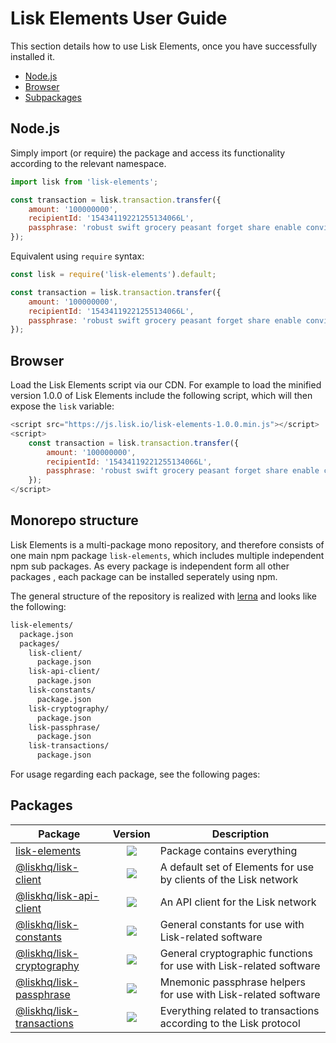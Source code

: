# Lisk Elements User Guide

This section details how to use Lisk Elements, once you have successfully installed it.

- [Node.js](user-guide#nodejs)
- [Browser](user-guide#browser)
- [Subpackages](user-guide#sub-packages)

## Node.js

Simply import (or require) the package and access its functionality according to the relevant namespace.

```js
import lisk from 'lisk-elements';

const transaction = lisk.transaction.transfer({
    amount: '100000000',
    recipientId: '15434119221255134066L',
    passphrase: 'robust swift grocery peasant forget share enable convince deputy road keep cheap',
});
```

Equivalent using `require` syntax:

```js
const lisk = require('lisk-elements').default;

const transaction = lisk.transaction.transfer({
    amount: '100000000',
    recipientId: '15434119221255134066L',
    passphrase: 'robust swift grocery peasant forget share enable convince deputy road keep cheap',
});
```

## Browser

Load the Lisk Elements script via our CDN. For example to load the minified version 1.0.0 of Lisk Elements include the following script, which will then expose the `lisk` variable:

```js
<script src="https://js.lisk.io/lisk-elements-1.0.0.min.js"></script>
<script>
    const transaction = lisk.transaction.transfer({
        amount: '100000000',
        recipientId: '15434119221255134066L',
        passphrase: 'robust swift grocery peasant forget share enable convince deputy road keep cheap',
    });
</script>
```

## Monorepo structure

Lisk Elements is a multi-package mono repository, and therefore consists of one main npm package `lisk-elements`, which includes multiple independent npm sub packages.
As every package is independent form all other packages , each package can be installed seperately using npm.

The general structure of the repository is realized with [lerna](https://github.com/lerna/lerna) and looks like the following:

```bash
lisk-elements/
  package.json
  packages/
    lisk-client/
      package.json
    lisk-api-client/
      package.json
    lisk-constants/
      package.json
    lisk-cryptography/
      package.json
    lisk-passphrase/
      package.json
    lisk-transactions/
      package.json
```

For usage regarding each package, see the following pages:

## Packages

| Package                                                 |                                                      Version                                                      | Description                                                        |
| ------------------------------------------------------- | :---------------------------------------------------------------------------------------------------------------: | ------------------------------------------------------------------ |
| [lisk-elements](packages/lisk-elements)                 | [![](https://img.shields.io/badge/npm-v1.0.0-green.svg)](https://www.npmjs.com/package/lisk-elements)             | Package contains everything                                        |
| [@liskhq/lisk-client](../user-guide/client/api)         | [![](https://img.shields.io/badge/npm-v1.0.0-green.svg)](https://www.npmjs.com/package/@liskhq/lisk-client)       | A default set of Elements for use by clients of the Lisk network   |
| [@liskhq/lisk-api-client](../user-guide/api-client/api) | [![](https://img.shields.io/badge/npm-v1.0.0-green.svg)](https://www.npmjs.com/package/@liskhq/lisk-api-client)   | An API client for the Lisk network                                 |
| [@liskhq/lisk-constants](../user-guide/constants)       | [![](https://img.shields.io/badge/npm-v1.0.0-green.svg)](https://www.npmjs.com/package/@liskhq/lisk-constants)    | General constants for use with Lisk-related software               |
| [@liskhq/lisk-cryptography](../user-guide/cryptography) | [![](https://img.shields.io/badge/npm-v1.0.0-green.svg)](https://www.npmjs.com/package/@liskhq/lisk-cryptography) | General cryptographic functions for use with Lisk-related software |
| [@liskhq/lisk-passphrase](../user-guide/mnemonic)       | [![](https://img.shields.io/badge/npm-v1.0.0-green.svg)](https://www.npmjs.com/package/@liskhq/lisk-passphrase)   | Mnemonic passphrase helpers for use with Lisk-related software     |
| [@liskhq/lisk-transactions](../user-guide/transactions) | [![](https://img.shields.io/badge/npm-v1.0.0-green.svg)](https://www.npmjs.com/package/@liskhq/lisk-transactions) | Everything related to transactions according to the Lisk protocol  |
